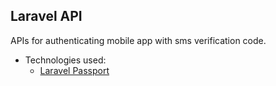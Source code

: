 ## Laravel API

APIs for authenticating mobile app with sms verification code.
* Technologies used:
    * [Laravel Passport](https://laravel.com/docs/8.x/passport)
    

